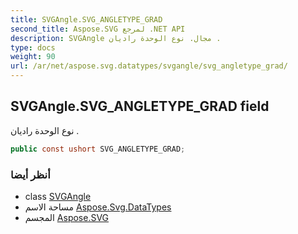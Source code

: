```yaml
---
title: SVGAngle.SVG_ANGLETYPE_GRAD
second_title: Aspose.SVG لمرجع .NET API
description: SVGAngle مجال. نوع الوحدة راديان .
type: docs
weight: 90
url: /ar/net/aspose.svg.datatypes/svgangle/svg_angletype_grad/
---
```

## SVGAngle.SVG_ANGLETYPE_GRAD field

نوع الوحدة راديان .

```csharp
public const ushort SVG_ANGLETYPE_GRAD;
```

### أنظر أيضا

* class [SVGAngle](../)
* مساحة الاسم [Aspose.Svg.DataTypes](../../svgangle/)
* المجسم [Aspose.SVG](../../../)


